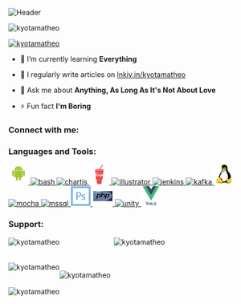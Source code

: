 ![Header](./[github-header-image.png])

<p align="left"> <img src="https://komarev.com/ghpvc/?username=kyotamatheo&label=Profile%20views&color=0e75b6&style=flat" alt="kyotamatheo" /> </p>

<p align="left"> <a href="https://github.com/ryo-ma/github-profile-trophy"><img src="https://github-profile-trophy.vercel.app/?username=kyotamatheo" alt="kyotamatheo" /></a> </p>

- 🌱 I’m currently learning **Everything**

- 📝 I regularly write articles on [lnkiy.in/kyotamatheo](lnkiy.in/kyotamatheo)

- 💬 Ask me about **Anything, As Long As It's Not About Love**

- ⚡ Fun fact **I'm Boring**

<h3 align="left">Connect with me:</h3>

<p align="left">

</p>

<h3 align="left">Languages and Tools:</h3>

<p align="left"> <a href="https://developer.android.com" target="_blank" rel="noreferrer"> <img src="https://raw.githubusercontent.com/devicons/devicon/master/icons/android/android-original-wordmark.svg" alt="android" width="40" height="40"/> </a> <a href="https://www.gnu.org/software/bash/" target="_blank" rel="noreferrer"> <img src="https://www.vectorlogo.zone/logos/gnu_bash/gnu_bash-icon.svg" alt="bash" width="40" height="40"/> </a> <a href="https://www.chartjs.org" target="_blank" rel="noreferrer"> <img src="https://www.chartjs.org/media/logo-title.svg" alt="chartjs" width="40" height="40"/> </a> <a href="https://gulpjs.com" target="_blank" rel="noreferrer"> <img src="https://raw.githubusercontent.com/devicons/devicon/master/icons/gulp/gulp-plain.svg" alt="gulp" width="40" height="40"/> </a> <a href="https://www.adobe.com/in/products/illustrator.html" target="_blank" rel="noreferrer"> <img src="https://www.vectorlogo.zone/logos/adobe_illustrator/adobe_illustrator-icon.svg" alt="illustrator" width="40" height="40"/> </a> <a href="https://www.jenkins.io" target="_blank" rel="noreferrer"> <img src="https://www.vectorlogo.zone/logos/jenkins/jenkins-icon.svg" alt="jenkins" width="40" height="40"/> </a> <a href="https://kafka.apache.org/" target="_blank" rel="noreferrer"> <img src="https://www.vectorlogo.zone/logos/apache_kafka/apache_kafka-icon.svg" alt="kafka" width="40" height="40"/> </a> <a href="https://www.linux.org/" target="_blank" rel="noreferrer"> <img src="https://raw.githubusercontent.com/devicons/devicon/master/icons/linux/linux-original.svg" alt="linux" width="40" height="40"/> </a> <a href="https://mochajs.org" target="_blank" rel="noreferrer"> <img src="https://www.vectorlogo.zone/logos/mochajs/mochajs-icon.svg" alt="mocha" width="40" height="40"/> </a> <a href="https://www.microsoft.com/en-us/sql-server" target="_blank" rel="noreferrer"> <img src="https://www.svgrepo.com/show/303229/microsoft-sql-server-logo.svg" alt="mssql" width="40" height="40"/> </a> <a href="https://www.photoshop.com/en" target="_blank" rel="noreferrer"> <img src="https://raw.githubusercontent.com/devicons/devicon/master/icons/photoshop/photoshop-line.svg" alt="photoshop" width="40" height="40"/> </a> <a href="https://www.php.net" target="_blank" rel="noreferrer"> <img src="https://raw.githubusercontent.com/devicons/devicon/master/icons/php/php-original.svg" alt="php" width="40" height="40"/> </a> <a href="https://unity.com/" target="_blank" rel="noreferrer"> <img src="https://www.vectorlogo.zone/logos/unity3d/unity3d-icon.svg" alt="unity" width="40" height="40"/> </a> <a href="https://vuejs.org/" target="_blank" rel="noreferrer"> <img src="https://raw.githubusercontent.com/devicons/devicon/master/icons/vuejs/vuejs-original-wordmark.svg" alt="vuejs" width="40" height="40"/> </a> </p>

<h3 align="left">Support:</h3>

<p><a href="https://www.buymeacoffee.com/kyotamatheo"> <img align="left" src="https://cdn.buymeacoffee.com/buttons/v2/default-yellow.png" height="50" width="210" alt="kyotamatheo" /></a><a href="https://ko-fi.com/kyotamatheo"> <img align="left" src="https://cdn.ko-fi.com/cdn/kofi3.png?v=3" height="50" width="210" alt="kyotamatheo" /></a></p><br><br>

<p><img align="left" src="https://github-readme-stats.vercel.app/api/top-langs?username=kyotamatheo&show_icons=true&locale=en&layout=compact" alt="kyotamatheo" /></p>

<p>&nbsp;<img align="center" src="https://github-readme-stats.vercel.app/api?username=kyotamatheo&show_icons=true&locale=en" alt="kyotamatheo" /></p>

<p><img align="center" src="https://github-readme-streak-stats.herokuapp.com/?user=kyotamatheo&" alt="kyotamatheo" /></p>











